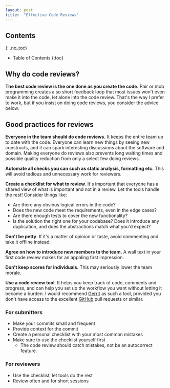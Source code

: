 ```yaml
---
layout: post
title:  "Effective Code Reviews"
---
```


## Contents
{: .no_toc}

* Table of Contents
{:toc}

## Why do code reviews?

__The best code review is the one done as you create the code.__ Pair or mob programming creates a so short feedback loop that most issues won't even make it into the code, let alone into the code review. That's the way I prefer to work, but if you insist on doing code reviews, you consider the advice below.

## Good practices for reviews

__Everyone in the team should do code reviews.__ It keeps the entire team up to date with the code. Everyone can learn new things by seeing new constructs, and it can spark interesting discussions about the software and domain. Making everyone do reviews also prevents long waiting times and possible quality reduction from only a select few doing reviews.

__Automate all checks you can such as static analysis, formatting etc.__ This will avoid tedious and unnecessary work for reviewers.

__Create a checklist for what to review__. It's important that everyone has a shared view of what is important and not in a review. Let the tools handle the rest! Consider things like:

* Are there any obvious logical errors in the code?
* Does the new code meet the requirements, even in the edge cases?
* Are there enough tests to cover the new functionality?
* Is the solution the right one for your codebase? Does it introduce any duplication, and does the abstractions match what you'd expect?

__Don't be petty__. If it's a matter of opinion or taste, avoid commenting and take it offline instead.

__Agree on how to introduce new members to the team.__ A wall text in your first code review makes for an appaling first impression.

__Don't keep scores for individuals.__ This may seriously lower the team morale.

__Use a code review tool__. It helps you keep track of code, comments and progress, and can help you set up the workflow you want without letting it become a burden. I would recommend [Gerrit](https://www.gerritcodereview.com) as such a tool, provided you don't have access to the excellent [GitHub](github.com/) pull requests or similar.

### For submitters

* Make your commits small and frequent
* Provide context for the commit
* Create a personal checklist with your most common mistakes
* Make sure to use the checklist yourself first
	* The code review should catch mistakes, not be an autocorrect feature.

### For reviewers

* Use the checklist, let tools do the rest
* Review often and for short sessions
